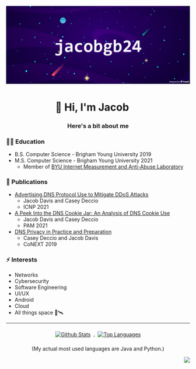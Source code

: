 <img src="./banner.png"/>
<h1 align="center">👋 Hi, I'm Jacob ‍‍‍‍‍ㅤ</h1>
<h3 align="center">Here's a bit about me</h3>

### 👨‍🎓 Education
* B.S. Computer Science - Brigham Young University 2019
* M.S. Computer Science - Brigham Young University 2021
  * Member of [BYU Internet Measurement and Anti-Abuse Laboratory](imaal.byu.edu)

### 📄 Publications
* [Advertising DNS Protocol Use to Mitigate DDoS Attacks](https://casey.byu.edu/papers/2021_icnp_cookie_advertisement.pdf)
  * Jacob Davis and Casey Deccio
  * ICNP 2021
* [A Peek Into the DNS Cookie Jar: An Analysis of DNS Cookie Use](https://casey.byu.edu/papers/2021_pam_dns_cookies.pdf)
  *  Jacob Davis and Casey Deccio
  *  PAM 2021 
* [DNS Privacy in Practice and Preparation](https://casey.byu.edu/papers/2019_conext_dns_privacy.pdf)
  * Casey Deccio and Jacob Davis
  * CoNEXT 2019 

### ⚡ Interests
* Networks
* Cybersecurity
* Software Engineering
* UI/UX
* Android
* Cloud
* All things space 🚀🛰️

---

<p align="center">
  <a href="https://github.com/jacobgb24">
    <img align="center" style="margin:0.5rem" src="https://github-readme-stats.vercel.app/api?username=jacobgb24&show_icons=true&locale=en&title_color=FFFFFF&text_color=FFFFFF&icon_color=00FFFF&bg_color=0,0F0036,3C007E&hide_border=true&count_private=true&include_all_commits=true" alt="Github Stats" />
  </a>
  <a href="https://github.com/jacobgb24">
    <img align="center" style="margin:0.5rem" src="https://github-readme-stats.vercel.app/api/top-langs?username=jacobgb24&show_icons=true&locale=en&layout=compact&title_color=FFFFFF&text_color=FFFFFF&icon_color=00FFFF&bg_color=0,0F0036,3C007E&hide_border=true&a" alt="Top Languages" />
  </a>
  <p align="center">(My actual most used languages are Java and Python.)</p>
</p>

<img  align="right" src="https://komarev.com/ghpvc/?username=jacobgb24&color=3C007E"/>

